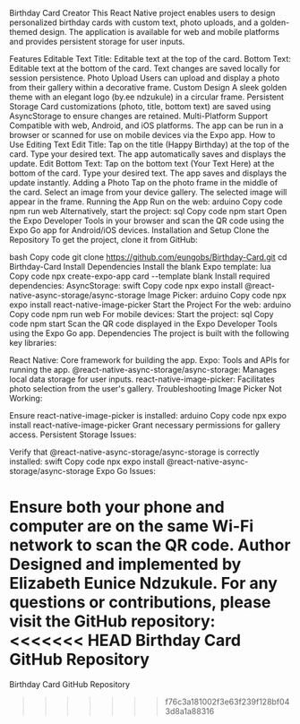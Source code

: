 Birthday Card Creator
This React Native project enables users to design personalized birthday cards with custom text, photo uploads, and a golden-themed design. The application is available for web and mobile platforms and provides persistent storage for user inputs.

Features
Editable Text
Title: Editable text at the top of the card.
Bottom Text: Editable text at the bottom of the card.
Text changes are saved locally for session persistence.
Photo Upload
Users can upload and display a photo from their gallery within a decorative frame.
Custom Design
A sleek golden theme with an elegant logo (by.ee ndzukule) in a circular frame.
Persistent Storage
Card customizations (photo, title, bottom text) are saved using AsyncStorage to ensure changes are retained.
Multi-Platform Support
Compatible with web, Android, and iOS platforms.
The app can be run in a browser or scanned for use on mobile devices via the Expo app.
How to Use
Editing Text
Edit Title:
Tap on the title (Happy Birthday) at the top of the card.
Type your desired text. The app automatically saves and displays the update.
Edit Bottom Text:
Tap on the bottom text (Your Text Here) at the bottom of the card.
Type your desired text. The app saves and displays the update instantly.
Adding a Photo
Tap on the photo frame in the middle of the card.
Select an image from your device gallery.
The selected image will appear in the frame.
Running the App
Run on the web:
arduino
Copy code
npm run web
Alternatively, start the project:
sql
Copy code
npm start
Open the Expo Developer Tools in your browser and scan the QR code using the Expo Go app for Android/iOS devices.
Installation and Setup
Clone the Repository
To get the project, clone it from GitHub:

bash
Copy code
git clone https://github.com/eungobs/Birthday-Card.git
cd Birthday-Card
Install Dependencies
Install the blank Expo template:
lua
Copy code
npx create-expo-app card --template blank
Install required dependencies:
AsyncStorage:
swift
Copy code
npx expo install @react-native-async-storage/async-storage
Image Picker:
arduino
Copy code
npx expo install react-native-image-picker
Start the Project
For the web:
arduino
Copy code
npm run web
For mobile devices:
Start the project:
sql
Copy code
npm start
Scan the QR code displayed in the Expo Developer Tools using the Expo Go app.
Dependencies
The project is built with the following key libraries:

React Native: Core framework for building the app.
Expo: Tools and APIs for running the app.
@react-native-async-storage/async-storage: Manages local data storage for user inputs.
react-native-image-picker: Facilitates photo selection from the user's gallery.
Troubleshooting
Image Picker Not Working:

Ensure react-native-image-picker is installed:
arduino
Copy code
npx expo install react-native-image-picker
Grant necessary permissions for gallery access.
Persistent Storage Issues:

Verify that @react-native-async-storage/async-storage is correctly installed:
swift
Copy code
npx expo install @react-native-async-storage/async-storage
Expo Go Issues:

Ensure both your phone and computer are on the same Wi-Fi network to scan the QR code.
Author
Designed and implemented by Elizabeth Eunice Ndzukule.
For any questions or contributions, please visit the GitHub repository:
<<<<<<< HEAD
Birthday Card GitHub Repository
=======
Birthday Card GitHub Repository
>>>>>>> f76c3a181002f3e63f239f128bf043d8a1a88316
